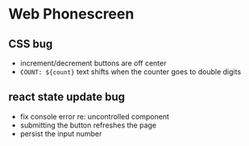 # Web Phonescreen

## CSS bug

- increment/decrement buttons are off center
- `COUNT: ${count}` text shifts when the counter goes to double digits

## react state update bug

- fix console error re: uncontrolled component
- submitting the button refreshes the page
- persist the input number
